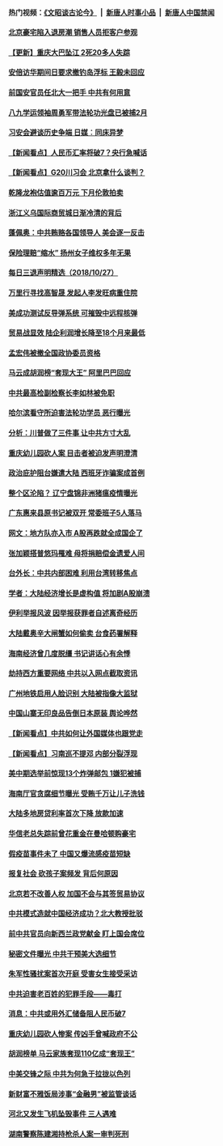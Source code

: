 #### 热门视频：[《文昭谈古论今》](https://github.com/gfw-breaker/wenzhao/blob/master/README.md?t=10280933) &nbsp;|&nbsp; [新唐人时事小品](https://github.com/gfw-breaker/ntdtv-comedy/blob/master/README.md?t=10280933) &nbsp;|&nbsp; [新唐人中国禁闻](https://github.com/gfw-breaker/ntdtv-news/blob/master/README.md?t=10280933)

#### [北京豪宅陷入退房潮 销售人员拒客户参观](../pages/nsc413/n10813228.md?t=10280933) 

#### [【更新】重庆大巴坠江 2死20多人失踪](../pages/nsc413/n10813366.md?t=10280933) 

#### [安倍访华期间日要求撤钓岛浮标 王毅未回应](../pages/nsc413/n10813117.md?t=10280933) 


#### [前国安官员任北大一把手 中共有何用意](../pages/nsc413/n10812938.md?t=10280933) 

#### [八九学运领袖周勇军带法轮功光盘已被捕2月](../pages/nsc413/n10813173.md?t=10280933) 

#### [习安会避谈历史争端 日媒︰同床异梦](../pages/nsc413/n10813074.md?t=10280933) 

#### [【新闻看点】人民币汇率将破7？央行急喊话](../pages/nsc413/n10813095.md?t=10280933) 

#### [【新闻看点】G20川习会 北京拿什么谈判？](../pages/nsc413/n10813096.md?t=10280933) 

#### [乾隆龙袍估值逾百万元 下月伦敦拍卖](../pages/nsc413/n10813025.md?t=10280933) 

#### [浙江义乌国际商贸城日渐冷清的背后](../pages/nsc413/n10812964.md?t=10280933) 

#### [蓬佩奥：中共贿赂各国领导人 美会逐一反击](../pages/nsc413/n10812690.md?t=10280933) 

#### [保险理赔“缩水” 扬州女子维权多年无果](../pages/nsc413/n10812838.md?t=10280933) 

#### [每日三退声明精选（2018/10/27）](../pages/nsc413/n10812829.md?t=10280933) 

#### [万里行寻找高智晟 发起人李发旺病重住院](../pages/nsc413/n10812092.md?t=10280933) 

#### [美成功测试反导弹系统 可摧毁中远程核弹](../pages/nsc413/n10812774.md?t=10280933) 


#### [贸易战显效 陆企利润增长降至18个月来最低](../pages/nsc413/n10812442.md?t=10280933) 

#### [孟宏伟被撤全国政协委员资格](../pages/nsc413/n10812594.md?t=10280933) 

#### [马云成胡润榜“套现大王” 阿里巴巴回应](../pages/nsc413/n10812677.md?t=10280933) 

#### [中共最高检副检察长李如林被免职](../pages/nsc413/n10812573.md?t=10280933) 

#### [哈尔滨看守所迫害法轮功学员 恶行曝光](../pages/nsc413/n10624206.md?t=10280933) 

#### [分析：川普做了三件事 让中共方寸大乱](../pages/nsc413/n10808955.md?t=10280933) 

#### [重庆幼儿园砍人案 目击者被迫发声明澄清](../pages/nsc413/n10812419.md?t=10280933) 


#### [政治庇护阻台嫌遣大陆 西班牙诈骗案成首例](../pages/nsc413/n10812541.md?t=10280933) 

#### [整个区沦陷？ 辽宁盘锦非洲猪瘟疫情曝光](../pages/nsc413/n10812380.md?t=10280933) 

#### [广东惠来县原书记被双开 常委班子5人落马](../pages/nsc413/n10812373.md?t=10280933) 

#### [网文：地方队亦入市 A股再跌就全成国企了](../pages/nsc413/n10812349.md?t=10280933) 

#### [张加颖搭普悠玛罹难 母将捐赔偿金遗爱人间](../pages/nsc413/n10812252.md?t=10280933) 

#### [台外长：中共内部困难 利用台湾转移焦点](../pages/nsc413/n10812359.md?t=10280933) 

#### [学者：大陆经济增长是虚构值 将加剧A股崩溃](../pages/nsc413/n10812036.md?t=10280933) 

#### [伊利举报风波 因举报获罪者自述离奇经历](../pages/nsc413/n10812121.md?t=10280933) 

#### [大陆戴奥辛大闸蟹如何偷卖 台食药署解释](../pages/nsc413/n10812183.md?t=10280933) 

#### [海南经济曾几度脱缰 书记讲话心有余悸](../pages/nsc413/n10800794.md?t=10280933) 

#### [劫持西方重要网络 中共以入网点截取资讯](../pages/nsc413/n10812177.md?t=10280933) 

#### [广州地铁启用人脸识别 大陆被指像大监狱](../pages/nsc413/n10811542.md?t=10280933) 

#### [中国山寨无印良品告倒日本原装 舆论哗然](../pages/nsc413/n10811791.md?t=10280933) 

#### [【新闻看点】中共如何让外国媒体也跟党走](../pages/nsc413/n10811468.md?t=10280933) 

#### [【新闻看点】习南巡不提邓 内部分裂浮现](../pages/nsc413/n10811290.md?t=10280933) 

#### [美中期选举前惊现13个炸弹邮包 1嫌犯被捕](../pages/nsc413/n10811402.md?t=10280933) 

#### [海南厅官贪腐细节曝光 受贿千万让儿子洗钱](../pages/nsc413/n10811756.md?t=10280933) 

#### [大陆多地房贷利率首次下降 放款加速](../pages/nsc413/n10810317.md?t=10280933) 

#### [华信老总失踪前曾花重金在曼哈顿购豪宅](../pages/nsc413/n10811656.md?t=10280933) 

#### [假疫苗事件未了 中国又爆流感疫苗短缺](../pages/nsc413/n10811318.md?t=10280933) 

#### [报复社会 砍孩子案频发 背后何原因](../pages/nsc413/n10811110.md?t=10280933) 

#### [北京若不改善人权 加国不会与其签贸易协议](../pages/nsc413/n10811479.md?t=10280933) 

#### [中共模式造就中国经济成功？北大教授批驳](../pages/nsc413/n10811336.md?t=10280933) 

#### [前中共官员向新西兰政党献金 盯上国会席位](../pages/nsc413/n10811173.md?t=10280933) 

#### [秘密文件曝光 中共干预美大选细节](../pages/nsc413/n10811358.md?t=10280933) 

#### [朱军性骚扰案首次开庭 受害女生接受采访](../pages/nsc413/n10811031.md?t=10280933) 

#### [中共迫害老百姓的犯罪手段——毒打](../pages/nsc413/n10808045.md?t=10280933) 

#### [消息：中共或用外汇储备阻人民币破7](../pages/nsc413/n10811149.md?t=10280933) 

#### [重庆幼儿园砍人惨案 传凶手曾喊政府不公](../pages/nsc413/n10810929.md?t=10280933) 

#### [胡润榜单 马云家族套现110亿成“套现王”](../pages/nsc413/n10811114.md?t=10280933) 


#### [中美交锋之际 中共为何急于拉拢以色列](../pages/nsc413/n10810861.md?t=10280933) 

#### [新财富不雅饭局涉事“金融男”被监管谈话](../pages/nsc413/n10810800.md?t=10280933) 

#### [河北又发生飞机坠毁事件 三人遇难](../pages/nsc413/n10810998.md?t=10280933) 

#### [湖南警察陈建湘持枪杀人案一审判死刑](../pages/nsc413/n10810563.md?t=10280933) 

